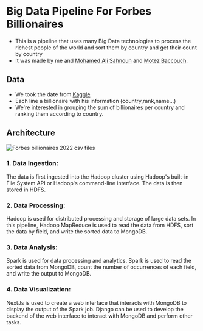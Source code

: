 # Big Data Pipeline For Forbes Billionaires

- This is a pipeline that uses many Big Data technologies to process the richest people of the world and sort them by country and get their count by country
- It was made by me and [Mohamed Ali Sahnoun](https://github.com/dalideco) and [Motez Baccouch](https://github.com/motez-baccouch).

## Data
- We took the date  from [Kaggle](https://www.kaggle.com/datasets/shrikrishnaparab/forbes-billionaires-and-companies-2022?resource=download)
- Each line a billionaire with his information (country,rank,name...)
- We're interested in grouping the sum of billionaires per country and ranking them according to country.

## Architecture
![Forbes billionaires 2022 csv files](https://user-images.githubusercontent.com/30242595/222423132-6b3941ca-c141-4ff9-8795-878f23573310.png)

### 1. Data Ingestion:
The data is first ingested into the Hadoop cluster using Hadoop's built-in File System API or Hadoop's command-line interface. The data is then stored in HDFS.

### 2. Data Processing:
Hadoop is used for distributed processing and storage of large data sets. In this pipeline, Hadoop MapReduce is used to read the data from HDFS, sort the data by field, and write the sorted data to MongoDB.

### 3. Data Analysis:
Spark is used for data processing and analytics. Spark is used to read the sorted data from MongoDB, count the number of occurrences of each field, and write the output to MongoDB.

### 4. Data Visualization:
NextJs is used to create a web interface that interacts with MongoDB to display the output of the Spark job. Django can be used to develop the backend of the web interface to interact with MongoDB and perform other tasks.
